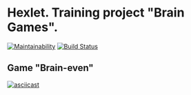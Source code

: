 # Hexlet. Training project "Brain Games".
[![Maintainability](https://api.codeclimate.com/v1/badges/0dc4cfbc44c6be71c605/maintainability)](https://codeclimate.com/github/macanel/project-lvl1-s412/maintainability)
[![Build Status](https://travis-ci.com/macanel/project-lvl1-s412.svg?branch=master)](https://travis-ci.com/macanel/project-lvl1-s412)


## Game "Brain-even"
[![asciicast](https://asciinema.org/a/rf9xO641ceKW6K21c6xBeyvUb.svg)](https://asciinema.org/a/rf9xO641ceKW6K21c6xBeyvUb)
